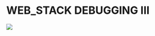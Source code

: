 # WEB_STACK DEBUGGING III

![](https://s3.amazonaws.com/intranet-projects-files/holbertonschool-sysadmin_devops/293/d42WuBh.png)
